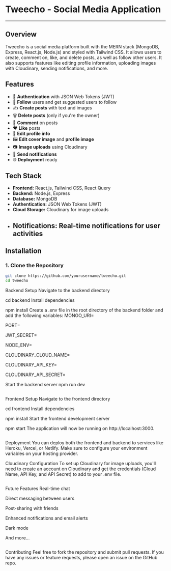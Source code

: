 # Tweecho - Social Media Application
---

## Overview

Tweecho is a social media platform built with the MERN stack (MongoDB, Express, React.js, Node.js) and styled with Tailwind CSS. It allows users to create, comment on, like, and delete posts, as well as follow other users. It also supports features like editing profile information, uploading images with Cloudinary, sending notifications, and more.

## Features

- 🔐 **Authentication** with JSON Web Tokens (JWT)
- 👥 **Follow** users and get suggested users to follow
- ✍️ **Create posts** with text and images
- 🗑️ **Delete posts** (only if you're the owner)
- 💬 **Comment** on posts
- ❤️ **Like** posts
- 📝 **Edit profile info**
- 🖼️ **Edit cover image** and **profile image**
- 📷 **Image uploads** using Cloudinary
- 🔔 **Send notifications**
- 🌐 **Deployment** ready

## Tech Stack

- **Frontend:** React.js, Tailwind CSS, React Query
- **Backend:** Node.js, Express
- **Database:** MongoDB
- **Authentication:** JSON Web Tokens (JWT)
- **Cloud Storage:** Cloudinary for image uploads
- **Notifications:** Real-time notifications for user activities
  ---

## Installation

### 1. Clone the Repository

```bash
git clone https://github.com/yourusername/tweecho.git
cd tweecho
```
Backend Setup
Navigate to the backend directory

cd backend
Install dependencies

npm install
Create a .env file in the root directory of the backend folder and add the following variables:
MONGO_URI=

PORT=

JWT_SECRET=

NODE_ENV=

CLOUDINARY_CLOUD_NAME=

CLOUDINARY_API_KEY=

CLOUDINARY_API_SECRET=

Start the backend server
npm run dev
```
```
Frontend Setup
Navigate to the frontend directory

cd frontend
Install dependencies

npm install
Start the frontend development server

npm start
The application will now be running on http://localhost:3000.
```
```


Deployment
You can deploy both the frontend and backend to services like Heroku, Vercel, or Netlify. Make sure to configure your environment variables on your hosting provider.

Cloudinary Configuration
To set up Cloudinary for image uploads, you'll need to create an account on Cloudinary and get the credentials (Cloud Name, API Key, and API Secret) to add to your .env file.
```
```
Future Features
Real-time chat

Direct messaging between users

Post-sharing with friends

Enhanced notifications and email alerts

Dark mode

And more...
```
```
Contributing
Feel free to fork the repository and submit pull requests. If you have any issues or feature requests, please open an issue on the GitHub repo.
